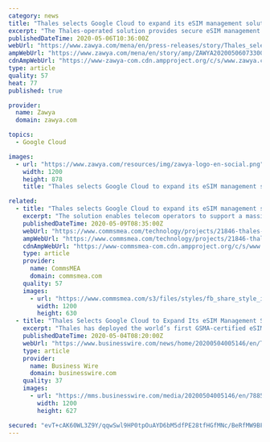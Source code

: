 ```yaml
---
category: news
title: "Thales selects Google Cloud to expand its eSIM management solution"
excerpt: "The Thales-operated solution provides secure eSIM management services and provides compliance with data protection and privacy requirements."
publishedDateTime: 2020-05-06T10:36:00Z
webUrl: "https://www.zawya.com/mena/en/press-releases/story/Thales_selects_Google_Cloud_to_expand_its_eSIM_management_solution-ZAWYA20200506073300/"
ampWebUrl: "https://www.zawya.com/mena/en/story/amp/ZAWYA20200506073300/"
cdnAmpWebUrl: "https://www-zawya-com.cdn.ampproject.org/c/s/www.zawya.com/mena/en/story/amp/ZAWYA20200506073300/"
type: article
quality: 57
heat: 77
published: true

provider:
  name: Zawya
  domain: zawya.com

topics:
  - Google Cloud

images:
  - url: "https://www.zawya.com/resources/img/zawya-logo-en-social.png"
    width: 1200
    height: 878
    title: "Thales selects Google Cloud to expand its eSIM management solution"

related:
  - title: "Thales selects Google Cloud to expand its eSIM management solution"
    excerpt: "The solution enables telecom operators to support a massive global increase in the volume of embedded mobile subscriptions"
    publishedDateTime: 2020-05-09T08:35:00Z
    webUrl: "https://www.commsmea.com/technology/projects/21846-thales-selects-google-cloud-to-expand-its-esim-management-solution"
    ampWebUrl: "https://www.commsmea.com/technology/projects/21846-thales-selects-google-cloud-to-expand-its-esim-management-solution?amp"
    cdnAmpWebUrl: "https://www-commsmea-com.cdn.ampproject.org/c/s/www.commsmea.com/technology/projects/21846-thales-selects-google-cloud-to-expand-its-esim-management-solution?amp"
    type: article
    provider:
      name: CommsMEA
      domain: commsmea.com
    quality: 57
    images:
      - url: "https://www.commsmea.com/s3/files/styles/fb_share_style_image/public/images/2018/03/18/cloud.jpg?itok=9r6PeJ9k"
        width: 1200
        height: 630
  - title: "Thales Selects Google Cloud to Expand Its eSIM Management Solution"
    excerpt: "Thales has deployed the world’s first GSMA-certified eSIM activation solution on Google Cloud. This solution will offer telecom operators secure and h"
    publishedDateTime: 2020-05-04T08:20:00Z
    webUrl: "https://www.businesswire.com/news/home/20200504005146/en/Thales-Selects-Google-Cloud-Expand-eSIM-Management"
    type: article
    provider:
      name: Business Wire
      domain: businesswire.com
    quality: 37
    images:
      - url: "https://mms.businesswire.com/media/20200504005146/en/788573/23/thales+graphic.jpg"
        width: 1200
        height: 627

secured: "evT+cAK60WL3Z9Y/qqwSwl9HP0tpOuAYD6bM5dfPE28tfHGfMNc/BeRfMW9BFUTguCDVlTG7DEkaQQnC6GAIIqbS/kuKx3yBkBBkQqPA0m5gZHRZfbrakbimXyE4hhL8NjUkgfSC4Fo1NgTN8+7dPHnmsImTV04ETmCg7/mA5QJf5hCcwHu7mJH81KOvmumP/P0ZRKxBRfTGFHUTVJXYTpLV1WEw3ghRbCwWzpa/99OEsXrfOiQoUi4ycXYfRLvXl/P9Mo+adAcpgWGShfPvITQZ1M663PJnLYvFtMytQnKFO03aK8SgToBVLu6/LK3i;7GUjoFCf71hGetgNhrz1QQ=="
---
```



